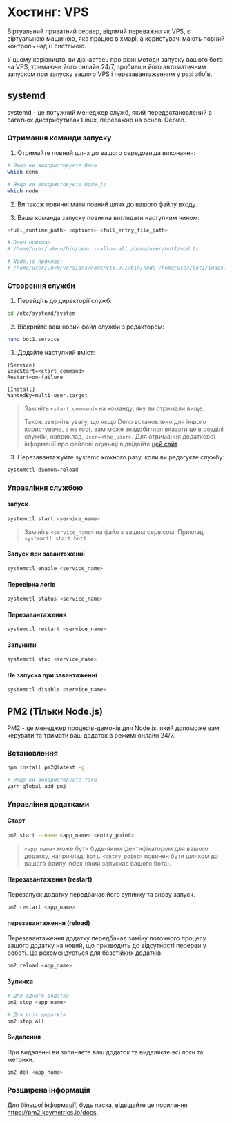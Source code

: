 # Хостинг: VPS

Віртуальний приватний сервер, відомий переважно як VPS, є віртуальною машиною, яка працює в хмарі, а користувачі мають повний контроль над її системою.

У цьому керівництві ви дізнаєтесь про різні методи запуску вашого бота на VPS, тримаючи його онлайн 24/7, зробивши його автоматичним запуском при запуску вашого VPS і перезавантаженням у разі збоїв.

## systemd

systemd - це потужний менеджер служб, який передвстановлений в багатьох дистрибутивах Linux, переважно на основі Debian.

### Отримання команди запуску

1. Отримайте повний шлях до вашого середовища виконання:

```sh
# Якщо ви використовуєте Deno
which deno

# Якщо ви використовуєте Node.js
which node
```

2. Ви також повинні мати повний шлях до вашого файлу входу.

3. Ваша команда запуску повинна виглядати наступним чином:

```sh
<full_runtime_path> <options> <full_entry_file_path>

# Deno приклад:
# /home/user/.deno/bin/deno --allow-all /home/user/bot1/mod.ts

# Node.js приклад:
# /home/user/.nvm/versions/node/v16.9.1/bin/node /home/user/bot1/index.js
```

### Створення служби

1. Перейдіть до директорії служб:

```sh
cd /etc/systemd/system
```

2. Відкрийте ваш новий файл служби з редактором:

```sh
nano bot1.service
```

3. Додайте наступний вміст:

```text
[Service]
ExecStart=<start_command>
Restart=on-failure

[Install]
WantedBy=multi-user.target
```

> Замініть `<start_command>` на команду, яку ви отримали вище.
>
> Також зверніть увагу, що якщо Deno встановлено для іншого користувача, а не root, вам може знадобитися вказати це в розділі служби, наприклад, `User=<the_user>`.
> Для отримання додаткової інформації про файлові одиниці відвідайте [цей сайт](https://access.redhat.com/documentation/en-us/red_hat_enterprise_linux/8/html/configuring_basic_system_settings/assembly_working-with-systemd-unit-files_configuring-basic-system-settings).

3. Перезавантажуйте systemd кожного разу, коли ви редагуєте службу:

```sh
systemctl daemon-reload
```

### Управління службою

#### запуск

```sh
systemctl start <service_name>
```

> Замініть `<service_name>` на файл з вашим сервісом.
> Приклад: `systemctl start bot1`

#### Запуск при завантаженні

```sh
systemctl enable <service_name>
```

#### Перевірка логів

```sh
systemctl status <service_name>
```

#### Перезавантаження

```sh
systemctl restart <service_name>
```

#### Запунити

```sh
systemctl stop <service_name>
```

#### Не запуска при завантаженні

```sh
systemctl disable <service_name>
```

## PM2 (Тільки Node.js)

PM2 - це менеджер процесів-демонів для Node.js, який допоможе вам керувати та тримати ваш додаток в режимі онлайн 24/7.

### Встановлення

```sh
npm install pm2@latest -g

# Якщо ви використовуєте Yarn
yarn global add pm2
```

### Управління додатками

#### Старт

```sh
pm2 start --name <app_name> <entry_point>
```

> `<app_name>` може бути будь-яким ідентифікатором для вашого додатку, наприклад: `bot1`.
> `<entry_point>` повинен бути шляхом до вашого файлу index (який запускає вашого бота).

#### Перезавантаження (restart)

Перезапуск додатку передбачає його зупинку та знову запуск.

```sh
pm2 restart <app_name>
```

#### перезавантаження (reload)

Перезавантаження додатку передбачає заміну поточного процесу вашого додатку на новий, що призводить до відсутності перерви у роботі.
Це рекомендується для безстійких додатків.

```sh
pm2 reload <app_name>
```

#### Зупинка

```sh
# Для одного додатка
pm2 stop <app_name>

# Для всіх додатків
pm2 stop all
```

#### Видалення

При видаленні ви запиняєте ваш додаток та видаляєте всі логи та метрики.

```sh
pm2 del <app_name>
```

### Розширена інформація

Для більшої інформації, будь ласка, відвідайте це посилання <https://pm2.keymetrics.io/docs>.
